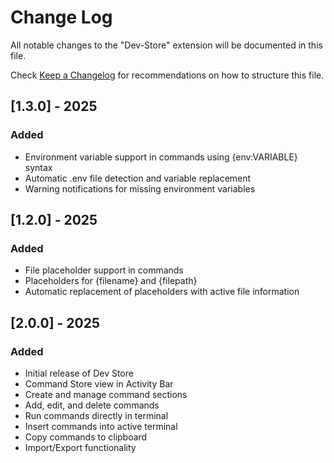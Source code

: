 # Change Log

All notable changes to the "Dev-Store" extension will be documented in this file.

Check [Keep a Changelog](http://keepachangelog.com/) for recommendations on how to structure this file.

## [1.3.0] - 2025
### Added
- Environment variable support in commands using {env:VARIABLE} syntax
- Automatic .env file detection and variable replacement
- Warning notifications for missing environment variables

## [1.2.0] - 2025
### Added
- File placeholder support in commands
- Placeholders for {filename} and {filepath}
- Automatic replacement of placeholders with active file information

## [2.0.0] - 2025
### Added
- Initial release of Dev Store
- Command Store view in Activity Bar
- Create and manage command sections
- Add, edit, and delete commands
- Run commands directly in terminal
- Insert commands into active terminal
- Copy commands to clipboard
- Import/Export functionality